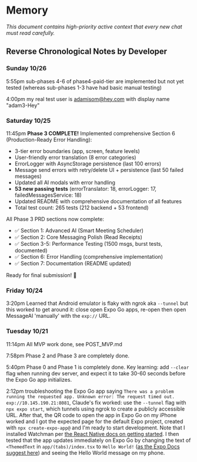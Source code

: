 # Memory

*This document contains high-priority active context that every new chat must read carefully.*

## Reverse Chronological Notes by Developer

### Sunday 10/26

5:55pm sub-phases 4-6 of phase4-paid-tier are implemented but not yet tested (whereas sub-phases 1-3 have had basic manual testing)

4:00pm my real test user is <adamisom@hey.com> with display name "adam3-Hey"

### Saturday 10/25

11:45pm **Phase 3 COMPLETE!** Implemented comprehensive Section 6 (Production-Ready Error Handling):

- 3-tier error boundaries (app, screen, feature levels)
- User-friendly error translation (8 error categories)
- ErrorLogger with AsyncStorage persistence (last 100 errors)
- Message send errors with retry/delete UI + persistence (last 50 failed messages)
- Updated all AI modals with error handling
- **53 new passing tests** (errorTranslator: 18, errorLogger: 17, failedMessagesService: 18)
- Updated README with comprehensive documentation of all features
- Total test count: 265 tests (212 backend + 53 frontend)

All Phase 3 PRD sections now complete:

- ✅ Section 1: Advanced AI (Smart Meeting Scheduler)
- ✅ Section 2: Core Messaging Polish (Read Receipts)
- ✅ Section 3-5: Performance Testing (1500 msgs, burst tests, documented)
- ✅ Section 6: Error Handling (comprehensive implementation)
- ✅ Section 7: Documentation (README updated)

Ready for final submission! 🎉

### Friday 10/24

3:20pm Learned that Android emulator is flaky with ngrok aka `--tunnel` but this worked to get around it: close open Expo Go apps, re-open then open MessageAI 'manually' with the `exp://` URL.

### Tuesday 10/21

11:14pm All MVP work done, see POST_MVP.md

7:58pm Phase 2 and Phase 3 are completely done.

5:40pm Phase 0 and Phase 1 is completely done. Key learning: add `--clear` flag when running dev server, and expect it to take 30-60 seconds before the Expo Go app initializes.

2:12pm troubleshooting the Expo Go app saying `There was a problem running the requested app. Unknown error: The request timed out. exp://10.145.190.21:8081`, Claude's fix worked: use the `--tunnel` flag with `npx expo start`, which tunnels using ngrok to create a publicly accessible URL. After that, the QR code to open the app in Expo Go on my iPhone worked and I got the expected page for the default Expo project, created with `npx create-expo-app@` and I'm ready to start development. Note that I installed Watchman per [the React Native docs on getting started](https://reactnative.dev/docs/set-up-your-environment). I then tested that the app updates immediately on Expo Go by changing the text of `<ThemedText` in `app/(tabs)/index.tsx` to `Hello World!` ([as the Expo Docs suggest here](https://docs.expo.dev/get-started/start-developing/)) and seeing the Hello World message on my phone.
